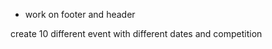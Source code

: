  <!-- + Filter by city and type of event -->
<!-- + search at top of event page below navbar -->
<!-- + no of uesr register in event and create get registerd users -->
<!-- + Leave event api -->
<!-- + your events -->
<!-- + forget password -->
<!-- + work on navbar -->
<!-- + work on landing page -->
+ work on footer and header
<!-- + work on page not found and footer -->
<!-- + handle image at create and update event page -->
<!-- + add a check if the user is already register show him you are already register -->
<!-- show user details when your click on profile   -->
<!-- update user info if user want -->
<!-- handle reset password and contact for eventt in frontedn -->
create 10 different event with different dates and competition
<!-- work on update and user profile  -->